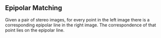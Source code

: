 ## Epipolar Matching

Given a pair of stereo images, for every point in the left image there is a corresponding epipolar line in the right image. The correspondence of that point lies on the epipolar line.
